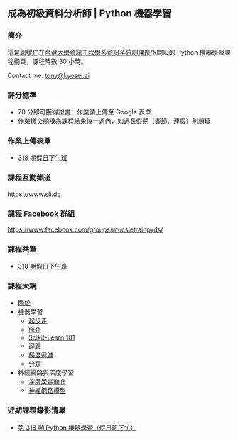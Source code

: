 ## 成為初級資料分析師 | Python 機器學習

### 簡介

這是[郭耀仁](https://www.facebook.com/yaojen.kuo.1)在[台灣大學資訊工程學系資訊系統訓練班](https://www.csie.ntu.edu.tw/train/)所開設的 Python 機器學習課程網頁，課程時數 30 小時。

Contact me: <tony@kyosei.ai>

### 評分標準

- 70 分即可獲得證書，作業請上傳至 Google 表單
- 作業繳交期限為課程結束後一週內，如遇長假期（春節、連假）則順延

### 作業上傳表單

- [318 期假日下午班](https://forms.gle/TfqassRizDnH2mCG9)

### 課程互動頻道

<https://www.sli.do>

### 課程 Facebook 群組

<https://www.facebook.com/groups/ntucsietrainpyds/>

### 課程共筆

- [318 期假日下午班](https://colab.research.google.com/drive/16jLjtaPbQN8xKrg3HEb2o8wxGBhsoYRG)

### 課程大綱

- [關於](00-about.slides.html)
- 機器學習
    - [起步走](01-getting-started.slides.html)
    - [簡介](02-intro.slides.html)
    - [Scikit-Learn 101](03-sklearn-101.slides.html)
    - [迴歸](04-regression.slides.html)
    - [梯度遞減](05-gradient-descent.slides.html)
    - [分類](06-classification.slides.html)
- 神經網路與深度學習
    - [深度學習簡介](07-dl-intro.slides.html)
    - [神經網路模型](08-nn.slides.html)

### 近期課程錄影清單

- [第 318 期 Python 機器學習（假日班下午）](https://www.youtube.com/playlist?list=PLEq7iw5uOtuUbjWcKQOKhho7CpxkvaMVu)